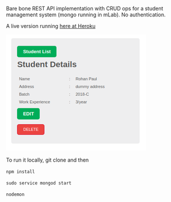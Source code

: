 Bare bone REST API implementation with CRUD ops for a student management system (mongo running in mLab). No authentication.

A live version running [here at Heroku](https://fierce-sierra-18214.herokuapp.com/)

[<img src="student-image.png">](https://fierce-sierra-18214.herokuapp.com/)

To run it locally, git clone and then

``npm install``

``sudo service mongod start``

``nodemon``